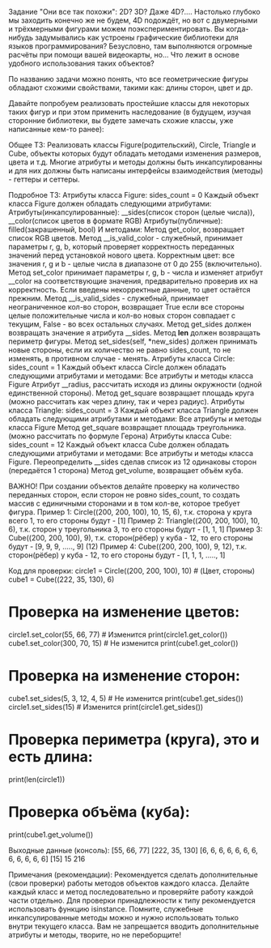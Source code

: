 Задание "Они все так похожи":
2D? 3D? Даже 4D?.... Настолько глубоко мы заходить конечно же не будем, 4D подождёт, но вот с двумерными и трёхмерными фигурами можем поэкспериментировать.
Вы когда-нибудь задумывались как устроены графические библиотеки для языков программирования?
Безусловно, там выполняются огромные расчёты при помощи вашей видеокарты, но... Что лежит в основе удобного использования таких объектов?

По названию задачи можно понять, что все геометрические фигуры обладают схожими свойствами, такими как: длины сторон, цвет и др.

Давайте попробуем реализовать простейшие классы для некоторых таких фигур и при этом применить наследование (в будущем, изучая сторонние библиотеки, вы будете замечать схожие классы, уже написанные кем-то ранее):

Общее ТЗ:
Реализовать классы Figure(родительский), Circle, Triangle и Cube, объекты которых будут обладать методами изменения размеров, цвета и т.д.
Многие атрибуты и методы должны быть инкапсулированны и для них должны быть написаны интерфейсы взаимодействия (методы) - геттеры и сеттеры.

Подробное ТЗ:
Атрибуты класса Figure: sides_count = 0
Каждый объект класса Figure должен обладать следующими атрибутами:
Атрибуты(инкапсулированные): __sides(список сторон (целые числа)), __color(список цветов в формате RGB)
Атрибуты(публичные): filled(закрашенный, bool)
И методами:
Метод get_color, возвращает список RGB цветов.
Метод __is_valid_color - служебный, принимает параметры r, g, b, который проверяет корректность переданных значений перед установкой нового цвета. Корректным цвет: все значения r, g и b - целые числа в диапазоне от 0 до 255 (включительно).
Метод set_color принимает параметры r, g, b - числа и изменяет атрибут __color на соответствующие значения, предварительно проверив их на корректность. Если введены некорректные данные, то цвет остаётся прежним.
Метод __is_valid_sides - служебный, принимает неограниченное кол-во сторон, возвращает True если все стороны целые положительные числа и кол-во новых сторон совпадает с текущим, False - во всех остальных случаях.
Метод get_sides должен возвращать значение я атрибута __sides.
Метод __len__ должен возвращать периметр фигуры.
Метод set_sides(self, *new_sides) должен принимать новые стороны, если их количество не равно sides_count, то не изменять, в противном случае - менять.
Атрибуты класса Circle: sides_count = 1
Каждый объект класса Circle должен обладать следующими атрибутами и методами:
Все атрибуты и методы класса Figure
Атрибут __radius, рассчитать исходя из длины окружности (одной единственной стороны).
Метод get_square возвращает площадь круга (можно рассчитать как через длину, так и через радиус).
Атрибуты класса Triangle: sides_count = 3
Каждый объект класса Triangle должен обладать следующими атрибутами и методами:
Все атрибуты и методы класса Figure
Метод get_square возвращает площадь треугольника. (можно рассчитать по формуле Герона)
Атрибуты класса Cube: sides_count = 12
Каждый объект класса Cube должен обладать следующими атрибутами и методами:
Все атрибуты и методы класса Figure.
Переопределить __sides сделав список из 12 одинаковы сторон (передаётся 1 сторона)
Метод get_volume, возвращает объём куба.

ВАЖНО!
При создании объектов делайте проверку на количество переданных сторон, если сторон не ровно sides_count, то создать массив с единичными сторонами и в том кол-ве, которое требует фигура.
Пример 1: Circle((200, 200, 100), 10, 15, 6), т.к. сторона у круга всего 1, то его стороны будут - [1]
Пример 2: Triangle((200, 200, 100), 10, 6), т.к. сторон у треугольника 3, то его стороны будут - [1, 1, 1]
Пример 3: Cube((200, 200, 100), 9), т.к. сторон(рёбер) у куба - 12, то его стороны будут - [9, 9, 9, ....., 9] (12)
Пример 4: Cube((200, 200, 100), 9, 12), т.к. сторон(рёбер) у куба - 12, то его стороны будут - [1, 1, 1, ....., 1]

Код для проверки:
circle1 = Circle((200, 200, 100), 10) # (Цвет, стороны)
cube1 = Cube((222, 35, 130), 6)

# Проверка на изменение цветов:
circle1.set_color(55, 66, 77) # Изменится
print(circle1.get_color())
cube1.set_color(300, 70, 15) # Не изменится
print(cube1.get_color())

# Проверка на изменение сторон:
cube1.set_sides(5, 3, 12, 4, 5) # Не изменится
print(cube1.get_sides())
circle1.set_sides(15) # Изменится
print(circle1.get_sides())

# Проверка периметра (круга), это и есть длина:
print(len(circle1))

# Проверка объёма (куба):
print(cube1.get_volume())

Выходные данные (консоль):
[55, 66, 77]
[222, 35, 130]
[6, 6, 6, 6, 6, 6, 6, 6, 6, 6, 6, 6]
[15]
15
216

Примечания (рекомендации):
Рекомендуется сделать дополнительные (свои проверки) работы методов объектов каждого класса.
Делайте каждый класс и метод последовательно и проверяйте работу каждой части отдельно.
Для проверки принадлежности к типу рекомендуется использовать функцию isinstance.
Помните, служебные инкапсулированные методы можно и нужно использовать только внутри текущего класса.
Вам не запрещается вводить дополнительные атрибуты и методы, творите, но не переборщите!
